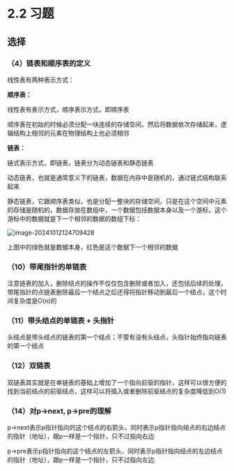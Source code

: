 # 2.2 习题

## 选择

### （4）链表和顺序表的定义

线性表有两种表示方式：

**顺序表：**

线性表有表示方式，顺序表示方式，即顺序表

顺序表在初始的时候必须分配一块连续的存储空间，然后将数据依次存储起来，逻辑结构上相邻的元素在物理结构上也必须相邻

**链表：**

链式表示方式，即链表，链表分为动态链表和静态链表

动态链表，也就是通常意义下的链表，数据在内存中是随机的，通过链式结构联系起来

静态链表，它跟顺序表类似，也是分配一整块的存储空间，只是在这个空间中元素的存储是随机的，数据存放在数组中，一个数据包括数据本身以及一个游标，这个游标中的数据就是下一个相邻的数据的数组下标：

![image-20241012124709428](https://typora-1310242472.cos.ap-nanjing.myqcloud.com/typora_img/image-20241012124709428.png)

上图中的绿色就是数据本身，红色是这个数据下一个相邻的数据

### （10）带尾指针的单链表

注意链表的加入，删除结点的操作不仅仅包含删除或者加入，还包括后续的处理，带尾指针的点链表删除最后一个结点之后还得将指针移动到最后一个结点，这个时间复杂度是O(n)的

### （11）带头结点的单链表 + 头指针

头结点是带头结点的链表的第一个结点；不管有没有头结点，头指针始终指向链表的第一个结点

### （12）双链表

双链表其实就是在单链表的基础上增加了一个指向前驱的指针，这样可以很方便的找到当前结点的前驱结点，这样可以将插入或者删除前驱结点的复杂度降低到O(1)

### （14）对p->next, p->pre的理解

p->next表示p指针指向的这个结点的右箭头，同时表示p指针指向结点的右边结点的指针（地址），跟p一样是一个指针，只不过指向右边

p->pre表示p指针指向的这个结点的左箭头，同时表示p指针指向结点的左边结点的指针（地址），跟p一样是一个指针，只不过指向左边
